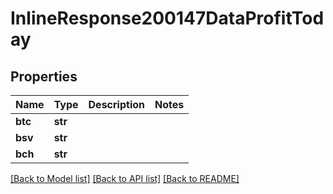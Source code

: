 # InlineResponse200147DataProfitToday

## Properties
Name | Type | Description | Notes
------------ | ------------- | ------------- | -------------
**btc** | **str** |  | 
**bsv** | **str** |  | 
**bch** | **str** |  | 

[[Back to Model list]](../README.md#documentation-for-models) [[Back to API list]](../README.md#documentation-for-api-endpoints) [[Back to README]](../README.md)

